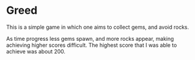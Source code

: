 # Greed

This is a simple game in which one aims to collect gems, and avoid rocks.

As time progress less gems spawn, and more rocks appear, making achieving higher scores difficult. The highest score that I was able to achieve was about 200.
